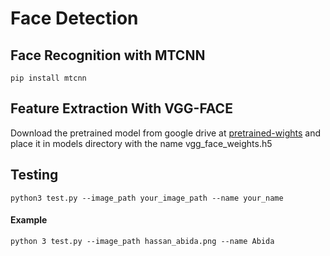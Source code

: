 # Face Detection
## Face Recognition with MTCNN
```
pip install mtcnn
```
## Feature Extraction With VGG-FACE

Download the pretrained model from google drive at [pretrained-wights](https://drive.google.com/file/d/1CPSeum3HpopfomUEK1gybeuIVoeJT_Eo/view?usp=sharing) and place it in models directory with the name vgg_face_weights.h5

## Testing

```
python3 test.py --image_path your_image_path --name your_name
```
#### Example
```
python 3 test.py --image_path hassan_abida.png --name Abida
```

